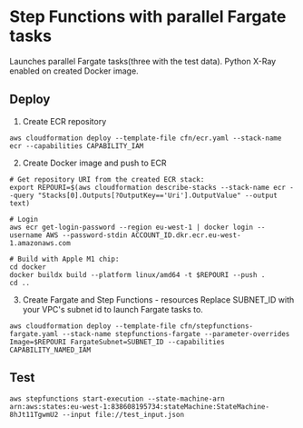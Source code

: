 # Step Functions with parallel Fargate tasks

Launches parallel Fargate tasks(three with the test data). 
Python X-Ray enabled on created Docker image.

## Deploy
1. Create ECR repository
```
aws cloudformation deploy --template-file cfn/ecr.yaml --stack-name ecr --capabilities CAPABILITY_IAM
```

2. Create Docker image and push to ECR
```
# Get repository URI from the created ECR stack:
export REPOURI=$(aws cloudformation describe-stacks --stack-name ecr --query "Stacks[0].Outputs[?OutputKey=='Uri'].OutputValue" --output text)

# Login
aws ecr get-login-password --region eu-west-1 | docker login --username AWS --password-stdin ACCOUNT_ID.dkr.ecr.eu-west-1.amazonaws.com

# Build with Apple M1 chip:
cd docker
docker buildx build --platform linux/amd64 -t $REPOURI --push .
cd ..
```

3. Create Fargate and Step Functions - resources
Replace SUBNET_ID with your VPC's subnet id to launch Fargate tasks to.
```
aws cloudformation deploy --template-file cfn/stepfunctions-fargate.yaml --stack-name stepfunctions-fargate --parameter-overrides Image=$REPOURI FargateSubnet=SUBNET_ID --capabilities CAPABILITY_NAMED_IAM
```

## Test
```
aws stepfunctions start-execution --state-machine-arn arn:aws:states:eu-west-1:838608195734:stateMachine:StateMachine-8hJt11TgwmU2 --input file://test_input.json
```
